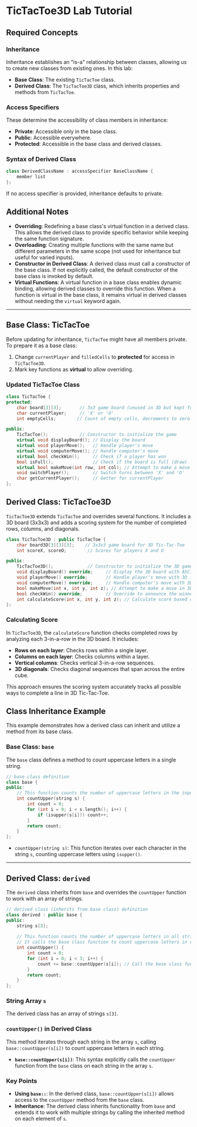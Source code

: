 
# TicTacToe3D Lab Tutorial

## Required Concepts

### Inheritance
Inheritance establishes an "is-a" relationship between classes, allowing us to create new classes from existing ones. In this lab:

- **Base Class**: The existing `TicTacToe` class.
- **Derived Class**: The `TicTacToe3D` class, which inherits properties and methods from `TicTacToe`.

### Access Specifiers
These determine the accessibility of class members in inheritance:

- **Private**: Accessible only in the base class.
- **Public**: Accessible everywhere.
- **Protected**: Accessible in the base class and derived classes.

### Syntax of Derived Class
```cpp
class DerivedClassName : accessSpecifier BaseClassName { 
    member list 
}; 
```
If no access specifier is provided, inheritance defaults to private.

## Additional Notes

- **Overriding**: Redefining a base class's virtual function in a derived class. This allows the derived class to provide specific behavior while keeping the same function signature.
- **Overloading**: Creating multiple functions with the same name but different parameters in the same scope (not used for inheritance but useful for varied inputs).
- **Constructor in Derived Class**: A derived class must call a constructor of the base class. If not explicitly called, the default constructor of the base class is invoked by default.
- **Virtual Functions**: A virtual function in a base class enables dynamic binding, allowing derived classes to override this function. When a function is virtual in the base class, it remains virtual in derived classes without needing the `virtual` keyword again.

---

## Base Class: TicTacToe

Before updating for inheritance, `TicTacToe` might have all members private. To prepare it as a base class:

1. Change `currentPlayer` and `filledCells` to **protected** for access in `TicTacToe3D`.
2. Mark key functions as **virtual** to allow overriding.

### Updated TicTacToe Class

```cpp
class TicTacToe {
protected:
    char board[3][3];       // 3x3 game board (unused in 3D but kept for compatibility)
    char currentPlayer;     // 'X' or 'O'
    int emptyCells;        // Count of empty cells, decrements to zero

public:
    TicTacToe();            // Constructor to initialize the game
    virtual void displayBoard(); // Display the board
    virtual void playerMove();   // Handle player's move
    virtual void computerMove(); // Handle computer's move
    virtual bool checkWin();     // Check if a player has won
    bool isFull();               // Check if the board is full (draw)
    virtual bool makeMove(int row, int col); // Attempt to make a move
    void switchPlayer();         // Switch turns between 'X' and 'O'
    char getCurrentPlayer();     // Getter for currentPlayer
};
```
## Derived Class: TicTacToe3D

`TicTacToe3D` extends `TicTacToe` and overrides several functions. It includes a 3D board (3x3x3) and adds a scoring system for the number of completed rows, columns, and diagonals.

```cpp
class TicTacToe3D : public TicTacToe {
    char board3D[3][3][3];    // 3x3x3 game board for 3D Tic-Tac-Toe
    int scoreX, scoreO;        // Scores for players X and O

public:
    TicTacToe3D();             // Constructor to initialize the 3D game
    void displayBoard() override;     // Display the 3D board with ASCII art
    void playerMove() override;       // Handle player's move with 3D input
    void computerMove() override;     // Handle computer's move with 3D input
    bool makeMove(int x, int y, int z); // Attempt to make a move in 3D space
    bool checkWin() override;         // Override to announce the winner at the end
    int calculateScore(int x, int y, int z); // Calculate score based on completed rows
};
```
### Calculating Score

In `TicTacToe3D`, the `calculateScore` function checks completed rows by analyzing each 3-in-a-row in the 3D board. It includes:

- **Rows on each layer**: Checks rows within a single layer.
- **Columns on each layer**: Checks columns within a layer.
- **Vertical columns**: Checks vertical 3-in-a-row sequences.
- **3D diagonals**: Checks diagonal sequences that span across the entire cube.

This approach ensures the scoring system accurately tracks all possible ways to complete a line in 3D Tic-Tac-Toe.
## Class Inheritance Example

This example demonstrates how a derived class can inherit and utilize a method from its base class.

### Base Class: `base`

The `base` class defines a method to count uppercase letters in a single string.

```cpp
// base class definition
class base {
public:
    // This function counts the number of uppercase letters in the input string "s"
    int countUpper(string s) {
        int count = 0;
        for (int i = 0; i < s.length(); i++) {
            if (isupper(s[i])) count++;
        }
        return count;
    }
};
```
- `countUpper(string s)`: This function iterates over each character in the string `s`, counting uppercase letters using `isupper()`.

---

## Derived Class: `derived`

The `derived` class inherits from `base` and overrides the `countUpper` function to work with an array of strings.

```cpp
// derived class (inherits from base class) definition
class derived : public base {
public:
    string s[3];
    
    // This function counts the number of uppercase letters in all strings in the array "s".
    // It calls the base class function to count uppercase letters in each individual string.
    int countUpper() {
        int count = 0;
        for (int i = 0; i < 3; i++) {
            count += base::countUpper(s[i]); // Call the base class function
        }
        return count;
    }
};
```
### String Array `s`

The derived class has an array of strings `s[3]`.

### `countUpper()` in Derived Class

This method iterates through each string in the array `s`, calling `base::countUpper(s[i])` to count uppercase letters in each string.

- **`base::countUpper(s[i])`**: This syntax explicitly calls the `countUpper` function from the `base` class on each string in the array `s`.

### Key Points

- **Using `base::`**: In the derived class, `base::countUpper(s[i])` allows access to the `countUpper` method from the `base` class.
- **Inheritance**: The derived class inherits functionality from `base` and extends it to work with multiple strings by calling the inherited method on each element of `s`.

